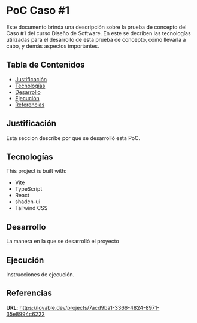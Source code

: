 # PoC Caso #1
Este documento brinda una descripción sobre la prueba de concepto del Caso #1 del curso Diseño de Software.
En este se decriben las tecnologías utilizadas para el desarrollo de esta prueba de concepto, cómo llevarla a cabo, y demás aspectos importantes.

## Tabla de Contenidos
- [Justificación](#justificacion)
- [Tecnologías](#tecnologías)
- [Desarrollo](#desarrollo)
- [Ejecución](#ejecución)
- [Referencias](#referencias)

## Justificación
Esta seccion describe por qué se desarrolló esta PoC.

## Tecnologías

This project is built with:

- Vite
- TypeScript
- React
- shadcn-ui
- Tailwind CSS


## Desarrollo
La manera en la que se desarrolló el proyecto


## Ejecución
Instrucciones de ejecución.


## Referencias

**URL**: https://lovable.dev/projects/7acd9ba1-3366-4824-8971-35e8994c6222